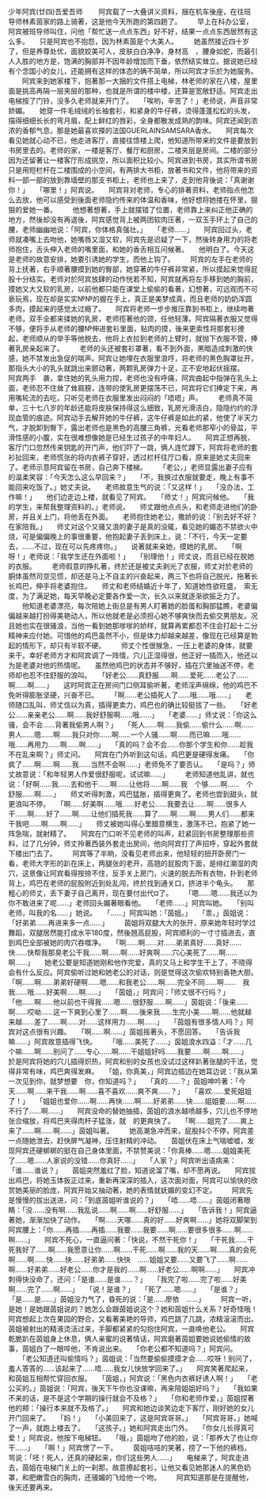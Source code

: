 少年阿宾(廿四)吾爱吾师 
　　阿宾载了一大叠讲义资料，捆在机车後座，在往班导师林素茵家的路上骑著，这是他今天所跑的第四趟了。 
　　早上在科办公室，阿宾被班导师叫住，问他「帮忙送一点点东西」好不好，结果一点点东西居然有这么多。　　只是阿宾也不抱怨，因为林素茵是个大美人。 
　　她虽然接近四十岁了，但是养尊处优，面貌姣美可人，皮肤白白净净，身材高　，腰身如蛇，而最引人入胜的地方是，饱满的胸部并不因年龄增加而下垂，依然结实耸立。据说她已经有个念国小的女儿，还能拥有这样的体态的确不简单，所以阿宾才乐於为她服务。 
　　阿宾来到她家楼下，抱著那一大捆的文件搭上电梯，林老师的家在八楼，屋里面是挑高再隔一层夹层的那种，也就是所谓的楼中楼，还算是宽敞舒适。阿宾走出电梯按了门铃，没多久老师就来开门了。　　「唉哟，辛苦了！」老师说，声音非常娇媚。　　她穿一件毛绒绒的长袖套衫，和紧身的牛仔裤，烫得蓬蓬松松的头发，描得细细长长的弯月眉，配上鲜红的唇彩，全身都散发成熟的韵味。阿宾还闻到浓浓的香郁气息，那是她最喜欢搽的法国GUERLAINSAMSARA香水。　　阿宾每次看见她就心动不已，他走进客厅，直接往馈楼上爬，他知道所带来的文件是要放到书房里去的。老师的家，一楼是客厅、餐厅和厨房，二楼夹层是房间。二楼的部分因为还留著让一楼客厅形成挑空，所以面积比较小。阿宾进到书房，其实所谓书房只是用短栏杆在二楼围成的小空间，有两排大书柜，放著书和文件，他将带来的资料一部一部的放到靠墙壁的那支书柜上，老师也上来了，走到他背後说：「真谢谢你！」　　「哪里！」阿宾说。　　阿宾背对老师，专心的排著资料，老师指点他怎么去放，他可以感受到後面老师隐约传来的体温和香味，他好想将她搂在怀里，狠狠的爱她一番。 
　　他想著想著，手上就摆错了位置，老师靠上来纠正他正确的地方，然後却没有再退後，阿宾感觉背上被两团软肉压著，一双玉手环上了自己的腰，老师幽幽地说：「阿宾，你体格真强壮。」　　「老师……」　　阿宾回过头，老师就凑嘴上去吻他，她嘴唇又湿又软，阿宾先是迟疑了一下，然後转身用力的将老师抱住，舌头伸入老师的嘴里面，和她的香舌相互问候著。　　他明白了。今天这是老师的故意安排，她要引诱她的学生，而他上钩了。 
　　阿宾的左手在老师的背上抚著，右手顺著腰摸到她的臀部，她穿著的牛仔裤非常紧，所以摸起来觉得屁股十分结实。老师对於阿宾放肆的动作恍若不知，阿宾就再将左手移到她的胸前，摸她又大又软的乳房，以前他都只能在课堂上偷偷的看著，幻想著，可远观而不可亵玩焉，现在却是实实№№的握在手上，真正是美梦成真，而且老师的奶奶浑圆多肉，摸起来的感觉太过瘾了。　　阿宾将老师一步步推压靠到书柜上，继续吻著老师，双手全都来揉她的乳房，老师揽著他的颈，任他轻薄。阿宾隔著衣服又觉得不够，便将手从老师的腰№伸进套衫里面，贴肉的摸，後来更索性将那套衫撩起，老师顺从的举手等他脱去，他将上衣拉到老师的上臂时，就抛下衣服不管，捧著乳房亲起来了。 
　　老师的头还被套衫罩著，看不到外面，黑暗造成刺激的快感，她不禁发出急促的喘声。阿宾让她埋在衣服里浪哼，将老师的黑色胸罩扯开，那指头大小的乳头就跳出来颤动著，两颗乳房弹力十足，正不安地起伏摇摆。　　阿宾两手　袭，拿住她的乳头用力捏，老师也没有呼痛，阿宾曲起中指弹在乳头上面，老师忍不住耸了耸肩膀，连带的使乳房更摆荡不已，阿宾将它们捧定下来，再用嘴轮流的去吃，只听见老师在衣服里发出闷闷的「唔唔」声。 
　　老师真不简单，三十七八岁的年龄还能将皮肤保持得这么细致，乳房光滑洁白，隐隐约约的浮现血管的痕迹。阿宾动手去解开她的牛仔裤，这牛仔裤是如此的紧，他使了半天力气，才脱卸到臀下，露出老师也是黑色的高腰三角裤，光看老师那窄小的骨盆，平滑性感的小腹，实在很难想像她是已经生过孩子的中年妇人。　　阿宾正想再脱，客厅门口忽然传来钥匙的开门声，他们吓了一跳，俩人连忙蹲下，阿宾将老师的套衫扯回来，老师慌张的将内衣裤子穿好，透过栏杆往厅口看，原来是她丈夫回来了。老师示意阿宾留在书房，自己奔下楼梯。 
　　「老公，」老师显露出妻子应有的温柔笑容：「今天怎么这么早回来？」　　「不，我换过衣服就要走，晚上有事不能回来吃饭了。」她丈夫说。　　老师故意生气的说：「又这样！」　　「没办法，工作嘛！」　　他们边走边上楼，就看见了阿宾。　　「师丈！」阿宾问候他。　　「我的学生，来帮我整理资料的。」老师说。　　师丈跟他点点头，和老师走进他们的卧房，并且关上门，将他丢在外面。　　老师抱住她老公，撒娇的说：「别去好不好？在家陪我。」　　师丈对这个又骚又浪的妻子是真的没辄，看见她的媚态不禁欲火中烧，可是偏偏晚上的事很重要，他抱起妻子丢到床上，说：「不行，今天一定要去，……不过，现在可以先疼疼你。」　　说著就来亲她，摸她的乳房。　　「啊呀！」老师说：「我学生还在外面啦！」　　「别理他！」师丈说，而且已经在脱她的衣服。 
　　老师假意的挣扎著，终於还是被丈夫剥光了衣服，师丈对於老师的胴体虽然司空见惯，却还是马上不自主的兴奋起来，两三下也将自己脱光，拖著长长鸡巴，伸手将老婆抱住。　　师丈和老师结婚近十年了，知道她性欲旺盛，　索无度，为了满足她，每天早晚必定要各作爱一次，长久以来就逐渐欲振乏力了。 
　　他知道老婆漂亮，每次陪她上街总是有男人盯著她的脸蛋和胸部猛瞧，老婆偏偏越来越打扮得美艳动人，所以他就老是必须担心她不够爽快而去偷交男朋友。况且她也实在很骚浪，当他一看到她那嗲嗲的娇样，就算再累都忍不住会打起十二分精神来应付她。可惜他的鸡巴虽然不小，但是体力却越来越差，像现在已经算是勃起的情形下，却只有半软不硬。 
　　师丈个性很猴急，一压上老婆的身体，就要来干。幸好老师方才和阿宾调了一阵情，穴儿正湿得很，他正好一插而入，他还以为是老婆对他的热情呢。　　虽然他鸡巴的状态并不够好，插在穴里抽送不停，老师却也忍不住舒服的浪叫。　　「好老公……真舒服……啊……爱死……老公了……啊……啊……」　　这时阿宾正在房间门口侧耳偷听著，老师淫声绵绵，他的鸡巴不免听得膨胀坚硬，兴奋不已。 
　　「啊……老公插死人了……哦……哦……」　　老师随口乱叫，师丈信以为真，插得更卖力，鸡巴也的确比较挺拔了一些。　　「好老公……亲亲老公……啊……我好舒服啊……哦……」　　「老婆……」师丈说：「你这么骚，会不会……背著我偷男人啊？」　　「死人……啊……我偷……偷什么……啊……男人……嗯……啊……我只对你……啊……一个人骚……啊……而已嘛……哦……哦……再用力……啊……啊……」　　「真的吗？会不会……你那个学生和你……趁我不在乱来啊？」师丈问。　　阿宾在门外听到这句话，鸡巴更是硬得发痛。　　「你疯了……啊……啊……我……当然不会啊……」老师免不了要否认。　　「是吗？」师丈故意说：「和年轻男人作爱很舒服呢，试试嘛……」 
　　老师知道他乱讲，就也说：「好啊……我……去和他干……啊……让他将……啊……我　个够……啊……　个舒服……啊……」　　师丈听得刺激，鸡巴猛胀，插得更爽了。老师也尝到甜头，就更浪叫不停。　　「啊……好美啊……哦……好老公……我要去让……啊……很多人干……啊……好了……啊……让他们插死我……算了……啊……啊……男人们……都来干我吧……啊……啊……」　　师丈被她叫得心里醋意横生，激荡不已，抱紧了她一阵急喘，就射精了。　　阿宾在门口听不见老师的叫声，赶紧回到书房整理那些资料，过了几分钟，师丈拎著西装外套走出房间，他向阿宾打了声招呼，穿起外套就下楼出门去了。 
　　阿宾等了半晌，没看见老师出来，他轻轻的扭开卧房门一看，老师大字形的趴在床上，两腿张的老开，高翘的屁股肉下面，是绯红潮湿的肉穴，这景像让阿宾看得按捺不住，反手关上房门，火速的脱去所有衣物，扑到老师背上，鸡巴在老师的屁股附近到处乱闯，终於找到通关口，挤进半个龟头。　　那粗心的师丈，丢下妻子自己离开，现在要付出代¤了。 
　　「嗯……嗯……我还以为你不敢进来了呢……」老师回头媚著眼看他。　　「老师……」阿宾叫她。　　「别叫老师，叫我的名……」她说。　　「……」阿宾叫她：「茵姐。」　　「乖，」茵姐说：「好弟弟……再进来多一点……」 
　　茵姐将双腿大大的张开，原来她年轻时学过舞蹈，双腿居然能打成水平180度，然後翘高屁股，阿宾顺利的一寸寸插进去，直到鸡巴全部被她的肉穴吞噬净。　　「啊……啊……对……弟弟真好……真好……快……快帮我那臭老公干我……啊……啊……好爽啊……穴心美死了……啊……啊……」　　她老公要是知道她刚和他作完爱，真的又马上和学生干上了，不晓得会有什么反应。阿宾偷听过她和她老公的对话，则是觉得这次偷欢特别香艳大胆。　　「啊……啊……弟弟好硬啊……嗯……和我老公……啊……完全不同……啊……　我　我……哦……好美啊……啊……」　　「茵姐，」阿宾问：「师丈很不行吗？」　　「他……啊……他以前也干得我……嗯……很舒服……啊……」茵姐说：「後来……啊……哎呦……这一下爽到心里了……啊……後来我……生完小美……啊……他就越来越……差了……啊……对……这样用力……啊……」　　「茵姐有很多情人吗？」阿宾对这点很有兴趣。　　「啊……啊……」茵姐摇著头，不愿回答。　　「告诉我嘛……」阿宾故意插得飞快。 
　　「哦……美死了……」茵姐浪水四溢：「才……几个嘛……啊……别问了……专心……啊……干姐姐好吗……我要……啊……啊……」　　於是阿宾将她的穴儿插得炽热，阿宾和别的女孩也没试过这样趴著张腿的干法，觉得非常有味，鸡巴爽得发麻。　　「姐，你真美，」阿宾边插边在她耳边说：「我从第一次见到你，就梦想要　你，你知道吗？」　　「真的……？」茵姐呻吟著：「今天……啊……来干我……啊……喜不喜欢……爽不爽……？」　　「喜欢……爱死姐姐了！」　　「姐姐也爱你……啊……再快……啊……好弟弟……快……姐姐要……啊……不行了……啊……」　　阿宾没命的替她抽插，茵姐的浪水越喷越多，穴儿也不停地张合缩放，将鸡巴夹得肉杆子猛涨，就　的更爽快了。　　「啊……姐完了……爽上来了……啊……啊……」茵姐叫著。 
　　她高潮急冲而来，屁股抖个不停，阿宾差一点随她泄去，赶快屏气凝神，压住射精的冲动。　　茵姐伏在床上气喘嘘嘘，发现阿宾还硬梆梆的挺在自己身体里面，不禁赞美说：「你真棒……嗯……姐姐美死了……嗯……人家说的没错……你真好……」　　「人家？」阿宾听出语病来：「谁……谁说？」　　茵姐突然羞红了脸，知道说溜了嘴，却不愿再说。　　阿宾拔出鸡巴，将她玉体扳正过来，重新再深深的插入，这次面对面，阿宾可以愉快的欣赏她美丽的脸庞，阿宾开始又抽动著，她的表情就妩媚的变幻不定。 
　　阿宾先是慢慢的拔出送进，问：「到底茵姐听谁说的？」　　「唔……唔……」茵姐闭著眼睛：「没……没有啊……我乱说……啊……啊……好舒服……」　　「告诉我！」阿宾逼著她，渐渐加快了动作。　　「啊……天哪……真的好……好爽啊……」她将双脚架到阿宾腰上：「你……再插……再插……我要……我要……啊……要很多很多……啊……啊……」　　阿宾不死心，一直逼问著：「快说，不然干死你！」　　「干死我……干死我好了……啊……我愿意让你……啊……干死……啊……我的天……啊……真的会死啊……啊……快……快……好弟弟……快快　……姐姐又要……又要飞了……啊……啊……好弟弟……好老公……你才是我的……啊……好老公……啊啊……」　　阿宾冲刺得快没命了，还问：「是谁……是谁……？」　　「我完了啦……完了啦……好美啊……完了……啊……」　　「说！是谁？」　　「死了……嗯……」　　「是谁？」　　「是……是……」茵姐没力气了，昏死的说：「是……廖依　……」 
　　阿宾一听，是她！是她跟茵姐说的？她怎么会跟茵姐说这个？她和茵姐什么关系？好奇怪哦！阿宾想起上次在果园的野合，又看著美艳的导师，鸡巴跳了几跳，浓精滚滚而出。　　茵姐被射出的精液烫活过来，手脚都紧紧的勾抱住阿宾，一直唤他老公。　　阿宾乾脆趴在茵姐身上休息，俩人亲蜜的说著情话，阿宾磨著茵姐要她说她偷情的故事，茵姐白了一眼啐他，不肯说出来。　　「你老公都不知道吗？」阿宾问。 
　　「老公知道还叫偷情吗？」茵姐说：「当然要偷偷摸摸才会……哎呀！别问了，羞人答答的……该起来了……唔……我女儿快放学回来了。」　　阿宾笑著爬起来，和茵姐互相帮忙穿回衣服。　　「茵姐，」阿宾说：「黑色内衣裤好诱人啊！」　　「老公买的。」茵姐说：「阿宾，後天下午你也没课嘛，再来陪姐姐好吗？」　　「我如果不来的话，是不是这个学期的操行就会不及格？」　　「你和老师作爱，」茵姐捏著他的颊：「操行本来就不及格了。」　　阿宾和她边谈笑边走下客厅，刚好她的女儿开门回来了。　　「妈！」　　「小美回来了，这是阿宾哥哥。」　　「阿宾哥哥。」她喊了一声，就跑上楼去了。　　「这孩子。」她和阿宾走出门外。　　「你女儿长得真可爱！」阿宾说，他按下电梯钮。　　「哦，」茵姐吻了他的脸，说：「那养大了也让你干……」　　「啊！」阿宾愣了一下。 
　　茵姐咭咭的笑著，捞了一下他的裤档，骂说：「呸！死人，还真的硬起来，你们这些男人……」　　电梯来了，阿宾走进去，茵姐在电梯门关上的一刹那，故意撩起套衫，让他又看见她那迷人的黑色奶罩，和肥嫩雪白的胸肉，还骚媚的飞给他一个吻。 
　　阿宾知道那是在提醒他，後天还要再来。 
